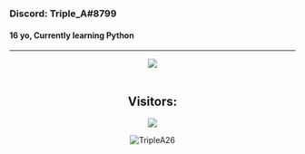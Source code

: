 ### Discord: Triple_A#8799
#### 16 yo, Currently learning Python
<hr>
<p align="center">
    <img src=https://lanyard.cnrad.dev/api/651793378685485066/>
<br>
<br>
<h2 align="center">Visitors:</h2>
<p align="center">
 	<img src="https://profile-counter.glitch.me/TripleA26/count.svg" />
</p>
</p>
<p align="center"> <img src="https://gpvc.arturio.dev/TripleA26" alt="TripleA26" /> </p>
<br>
<p alightn="center> <img src="https://github-readme-stats.vercel.app/api?username=triplea26&show_icons=true&theme=nightowl&hide_border=true" />


